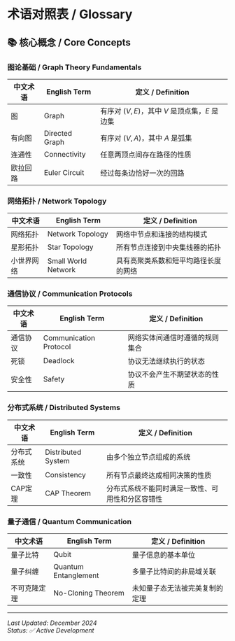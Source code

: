 # 术语对照表 / Glossary

## 📚 **核心概念 / Core Concepts**

### 图论基础 / Graph Theory Fundamentals

| 中文术语 | English Term | 定义 / Definition |
|----------|--------------|-------------------|
| 图 | Graph | 有序对 $(V,E)$，其中 $V$ 是顶点集，$E$ 是边集 |
| 有向图 | Directed Graph | 有序对 $(V,A)$，其中 $A$ 是弧集 |
| 连通性 | Connectivity | 任意两顶点间存在路径的性质 |
| 欧拉回路 | Euler Circuit | 经过每条边恰好一次的回路 |

### 网络拓扑 / Network Topology

| 中文术语 | English Term | 定义 / Definition |
|----------|--------------|-------------------|
| 网络拓扑 | Network Topology | 网络中节点和连接的结构模式 |
| 星形拓扑 | Star Topology | 所有节点连接到中央集线器的拓扑 |
| 小世界网络 | Small World Network | 具有高聚类系数和短平均路径长度的网络 |

### 通信协议 / Communication Protocols

| 中文术语 | English Term | 定义 / Definition |
|----------|--------------|-------------------|
| 通信协议 | Communication Protocol | 网络实体间通信时遵循的规则集合 |
| 死锁 | Deadlock | 协议无法继续执行的状态 |
| 安全性 | Safety | 协议不会产生不期望状态的性质 |

### 分布式系统 / Distributed Systems

| 中文术语 | English Term | 定义 / Definition |
|----------|--------------|-------------------|
| 分布式系统 | Distributed System | 由多个独立节点组成的系统 |
| 一致性 | Consistency | 所有节点最终达成相同决策的性质 |
| CAP定理 | CAP Theorem | 分布式系统不能同时满足一致性、可用性和分区容错性 |

### 量子通信 / Quantum Communication

| 中文术语 | English Term | 定义 / Definition |
|----------|--------------|-------------------|
| 量子比特 | Qubit | 量子信息的基本单位 |
| 量子纠缠 | Quantum Entanglement | 多量子比特间的非局域关联 |
| 不可克隆定理 | No-Cloning Theorem | 未知量子态无法被完美复制的定理 |

---

*Last Updated: December 2024*  
*Status: ✅ Active Development*
